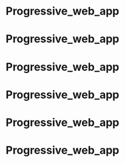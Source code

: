 # Progressive_web_app
# Progressive_web_app
# Progressive_web_app
# Progressive_web_app
# Progressive_web_app
# Progressive_web_app
